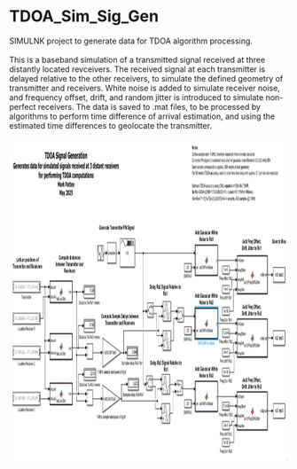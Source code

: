 # TDOA_Sim_Sig_Gen

SIMULNK project to generate data for TDOA algorithm processing.<br><br>
This is a baseband simulation of a transmitted signal received at three distantly located revceivers.
The received signal at each transmitter is delayed relative to the other receivers, to simulate the defined geometry of transmitter and receivers.
White noise is added to simulate receiver noise, and frequency offset, drift, and random jitter is introduced to simulate non-perfect receivers.
The data is saved to .mat files, to be processed by algorithms to perform time difference of arrival estimation,
and using the estimated time differences to geolocate the transmitter.<br><br>
<img class="is-content" src="TDOA Simulation Signal Generation.png" width="1256" height="580" alt="SIMULINK: TDOA Simulation Signal Generation" caption="" data-width="original" data-scaling="no">

